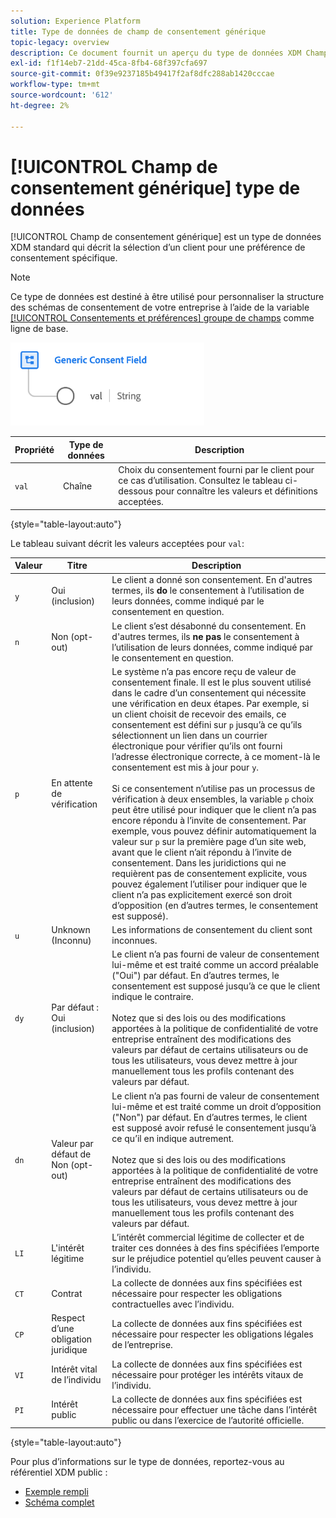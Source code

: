 ```yaml
---
solution: Experience Platform
title: Type de données de champ de consentement générique
topic-legacy: overview
description: Ce document fournit un aperçu du type de données XDM Champ de consentement générique .
exl-id: f1f14eb7-21dd-45ca-8fb4-68f397cfa697
source-git-commit: 0f39e9237185b49417f2af8dfc288ab1420cccae
workflow-type: tm+mt
source-wordcount: '612'
ht-degree: 2%

---
```


# [!UICONTROL Champ de consentement générique] type de données

[!UICONTROL Champ de consentement générique] est un type de données XDM standard qui décrit la sélection d’un client pour une préférence de consentement spécifique.

>[!NOTE]
>
>Ce type de données est destiné à être utilisé pour personnaliser la structure des schémas de consentement de votre entreprise à l’aide de la variable [[!UICONTROL Consentements et préférences] groupe de champs](../field-groups/profile/consents.md) comme ligne de base.

![](../images/data-types/consent-field.png)

| Propriété | Type de données | Description |
| --- | --- | --- |
| `val` | Chaîne | Choix du consentement fourni par le client pour ce cas d’utilisation. Consultez le tableau ci-dessous pour connaître les valeurs et définitions acceptées. |

{style=&quot;table-layout:auto&quot;}

Le tableau suivant décrit les valeurs acceptées pour `val`:

| Valeur | Titre | Description |
| --- | --- | --- |
| `y` | Oui (inclusion) | Le client a donné son consentement. En d&#39;autres termes, ils **do** le consentement à l’utilisation de leurs données, comme indiqué par le consentement en question. |
| `n` | Non (opt-out) | Le client s’est désabonné du consentement. En d&#39;autres termes, ils **ne pas** le consentement à l’utilisation de leurs données, comme indiqué par le consentement en question. |
| `p` | En attente de vérification | Le système n’a pas encore reçu de valeur de consentement finale. Il est le plus souvent utilisé dans le cadre d’un consentement qui nécessite une vérification en deux étapes. Par exemple, si un client choisit de recevoir des emails, ce consentement est défini sur `p` jusqu’à ce qu’ils sélectionnent un lien dans un courrier électronique pour vérifier qu’ils ont fourni l’adresse électronique correcte, à ce moment-là le consentement est mis à jour pour `y`.<br><br>Si ce consentement n’utilise pas un processus de vérification à deux ensembles, la variable `p` choix peut être utilisé pour indiquer que le client n’a pas encore répondu à l’invite de consentement. Par exemple, vous pouvez définir automatiquement la valeur sur `p` sur la première page d’un site web, avant que le client n’ait répondu à l’invite de consentement. Dans les juridictions qui ne requièrent pas de consentement explicite, vous pouvez également l’utiliser pour indiquer que le client n’a pas explicitement exercé son droit d’opposition (en d’autres termes, le consentement est supposé). |
| `u` | Unknown (Inconnu) | Les informations de consentement du client sont inconnues. |
| `dy` | Par défaut : Oui (inclusion) | Le client n’a pas fourni de valeur de consentement lui-même et est traité comme un accord préalable (&quot;Oui&quot;) par défaut. En d’autres termes, le consentement est supposé jusqu’à ce que le client indique le contraire.<br><br>Notez que si des lois ou des modifications apportées à la politique de confidentialité de votre entreprise entraînent des modifications des valeurs par défaut de certains utilisateurs ou de tous les utilisateurs, vous devez mettre à jour manuellement tous les profils contenant des valeurs par défaut. |
| `dn` | Valeur par défaut de Non (opt-out) | Le client n’a pas fourni de valeur de consentement lui-même et est traité comme un droit d’opposition (&quot;Non&quot;) par défaut. En d’autres termes, le client est supposé avoir refusé le consentement jusqu’à ce qu’il en indique autrement.<br><br>Notez que si des lois ou des modifications apportées à la politique de confidentialité de votre entreprise entraînent des modifications des valeurs par défaut de certains utilisateurs ou de tous les utilisateurs, vous devez mettre à jour manuellement tous les profils contenant des valeurs par défaut. |
| `LI` | L&#39;intérêt légitime | L’intérêt commercial légitime de collecter et de traiter ces données à des fins spécifiées l’emporte sur le préjudice potentiel qu’elles peuvent causer à l’individu. |
| `CT` | Contrat | La collecte de données aux fins spécifiées est nécessaire pour respecter les obligations contractuelles avec l’individu. |
| `CP` | Respect d’une obligation juridique | La collecte de données aux fins spécifiées est nécessaire pour respecter les obligations légales de l’entreprise. |
| `VI` | Intérêt vital de l’individu | La collecte de données aux fins spécifiées est nécessaire pour protéger les intérêts vitaux de l’individu. |
| `PI` | Intérêt public | La collecte de données aux fins spécifiées est nécessaire pour effectuer une tâche dans l’intérêt public ou dans l’exercice de l’autorité officielle. |

{style=&quot;table-layout:auto&quot;}

Pour plus d’informations sur le type de données, reportez-vous au référentiel XDM public :

* [Exemple rempli](https://github.com/adobe/xdm/blob/master/components/datatypes/consent/consent-field.example.1.json)
* [Schéma complet](https://github.com/adobe/xdm/blob/master/components/datatypes/consent/consent-field.schema.json)

